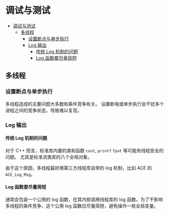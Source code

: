 # 调试与测试

- [调试与测试](#调试与测试)
  - [多线程](#多线程)
    - [设置断点与单步执行](#设置断点与单步执行)
    - [Log 输出](#log-输出)
      - [传统 Log 机制的问题](#传统-log-机制的问题)
      - [Log 函数要尽量简短](#log-函数要尽量简短)

## 多线程

### 设置断点与单步执行

多线程造成的主要问题大多数和条件竞争有关。
设置断电或单步执行会干扰多个进程之间的竞争状态，导致难以复现。

### Log 输出

#### 传统 Log 机制的问题

对于 C++ 而言，标准库内置的类和函数 `cout`, `printf` `fput` 等可能有线程安全的问题。
尤其是标准流类库的八个全局对象。

由于这个原因，多线程最好用第三方线程库自带的 log 机制，比如 ACE 的 `ACE_Log_Msg`。

#### Log 函数要尽量简短

通常会包装一个公用的 log 函数，在其内部调用线程库的 log 函数。为了不影响多线程的条件竞争，这个公用 log 函数应尽量简短，避免操作一些全局变量。
